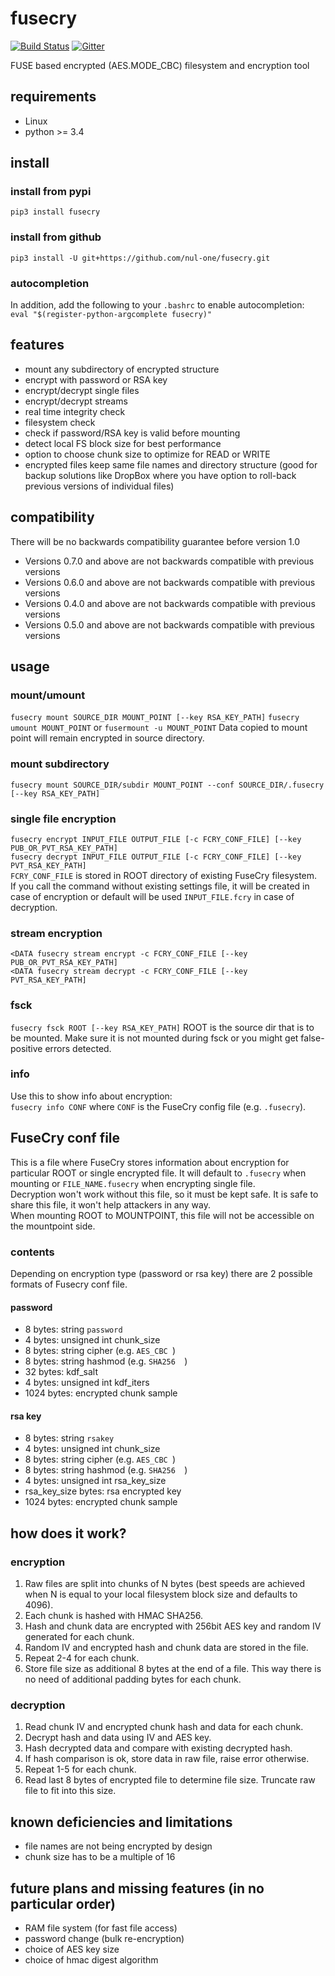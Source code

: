 
fusecry 
==================================================
[![Build Status](https://travis-ci.org/nul-one/fusecry.png)](https://travis-ci.org/nul-one/fusecry)
[![Gitter](https://badges.gitter.im/Join%20Chat.svg)](https://gitter.im/fusecry/Lobby)

FUSE based encrypted (AES.MODE\_CBC) filesystem and encryption tool

requirements
-------------------------

- Linux
- python >= 3.4

install
-------------------------

### install from pypi
`pip3 install fusecry`  

### install from github
`pip3 install -U git+https://github.com/nul-one/fusecry.git`  

### autocompletion
In addition, add the following to your `.bashrc` to enable autocompletion:  
`eval "$(register-python-argcomplete fusecry)"`

features
-------------------------

- mount any subdirectory of encrypted structure
- encrypt with password or RSA key
- encrypt/decrypt single files
- encrypt/decrypt streams
- real time integrity check
- filesystem check
- check if password/RSA key is valid before mounting
- detect local FS block size for best performance
- option to choose chunk size to optimize for READ or WRITE
- encrypted files keep same file names and directory structure (good for backup
solutions like DropBox where you have option to roll-back previous versions of
individual files)

compatibility
-------------------------

There will be no backwards compatibility guarantee before version 1.0

- Versions 0.7.0 and above are not backwards compatible with previous versions
- Versions 0.6.0 and above are not backwards compatible with previous versions
- Versions 0.4.0 and above are not backwards compatible with previous versions
- Versions 0.5.0 and above are not backwards compatible with previous versions

usage
-------------------------

### mount/umount

`fusecry mount SOURCE_DIR MOUNT_POINT [--key RSA_KEY_PATH]`
`fusecry umount MOUNT_POINT` or `fusermount -u MOUNT_POINT`
Data copied to mount point will remain encrypted in source directory.  

### mount subdirectory

`fusecry mount SOURCE_DIR/subdir MOUNT_POINT --conf SOURCE_DIR/.fusecry [--key RSA_KEY_PATH]`

### single file encryption

`fusecry encrypt INPUT_FILE OUTPUT_FILE [-c FCRY_CONF_FILE] [--key PUB_OR_PVT_RSA_KEY_PATH]`  
`fusecry decrypt INPUT_FILE OUTPUT_FILE [-c FCRY_CONF_FILE] [--key PVT_RSA_KEY_PATH]`  
`FCRY_CONF_FILE` is stored in ROOT directory of existing FuseCry filesystem.  
If you call the command without existing settings file, it will be created in
case of encryption or default will be used `INPUT_FILE.fcry` in case of
decryption.

### stream encryption

`<DATA fusecry stream encrypt -c FCRY_CONF_FILE [--key PUB_OR_PVT_RSA_KEY_PATH]`  
`<DATA fusecry stream decrypt -c FCRY_CONF_FILE [--key PVT_RSA_KEY_PATH]`  

### fsck

`fusecry fsck ROOT [--key RSA_KEY_PATH]`
ROOT is the source dir that is to be mounted. Make sure it is not mounted
during fsck or you might get false-positive errors detected.

### info

Use this to show info about encryption:  
`fusecry info CONF` where `CONF` is the FuseCry config file (e.g. `.fusecry`).

FuseCry conf file
-------------------------

This is a file where FuseCry stores information about encryption for particular
ROOT or single encrypted file. It will default to `.fusecry` when mounting or
`FILE_NAME.fusecry` when encrypting single file.  
Decryption won't work without this file, so it must be kept safe. It is safe to
share this file, it won't help attackers in any way.  
When mounting ROOT to MOUNTPOINT, this file will not be accessible on the
mountpoint side.

### contents

Depending on encryption type (password or rsa key) there are 2 possible formats
of Fusecry conf file.

#### password

- 8 bytes: string `password`
- 4 bytes: unsigned int chunk\_size
- 8 bytes: string cipher (e.g. `AES_CBC `)
- 8 bytes: string hashmod (e.g. `SHA256  `)
- 32 bytes: kdf\_salt
- 4 bytes: unsigned int kdf\_iters
- 1024 bytes: encrypted chunk sample

#### rsa key

- 8 bytes: string `rsakey  `
- 4 bytes: unsigned int chunk\_size
- 8 bytes: string cipher (e.g. `AES_CBC `)
- 8 bytes: string hashmod (e.g. `SHA256  `)
- 4 bytes: unsigned int rsa\_key\_size
- rsa\_key\_size bytes: rsa encrypted key
- 1024 bytes: encrypted chunk sample

how does it work?
-------------------------

### encryption

1. Raw files are split into chunks of N bytes (best speeds are achieved when N
is equal to your local filesystem block size and defaults to 4096).
2. Each chunk is hashed with HMAC SHA256.
3. Hash and chunk data are encrypted with 256bit AES key and random IV
generated for each chunk.
4. Random IV and encrypted hash and chunk data are stored in the file.
5. Repeat 2-4 for each chunk.
6. Store file size as additional 8 bytes at the end of a file. This way there
is no need of additional padding bytes for each chunk.

### decryption

1. Read chunk IV and encrypted chunk hash and data for each chunk.
2. Decrypt hash and data using IV and AES key.
3. Hash decrypted data and compare with existing decrypted hash.
4. If hash comparison is ok, store data in raw file, raise error otherwise.
5. Repeat 1-5 for each chunk.
6. Read last 8 bytes of encrypted file to determine file size. Truncate raw
file to fit into this size.


known deficiencies and limitations
-------------------------

- file names are not being encrypted by design
- chunk size has to be a multiple of 16

future plans and missing features (in no particular order)
-------------------------

- RAM file system (for fast file access)
- password change (bulk re-encryption)
- choice of AES key size
- choice of hmac digest algorithm

